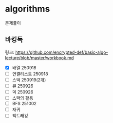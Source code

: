 # algorithms
문제풀이

## 바킹독
링크: https://github.com/encrypted-def/basic-algo-lecture/blob/master/workbook.md
- [x] 배열 250918
- [ ] 연결리스트 250918
- [ ] 스택 250919(2개)
- [ ] 큐 250926 
- [ ] 덱 250926 
- [ ] 스택의 활용 
- [ ] BFS 251002
- [ ] 재귀 
- [ ] 백트래킹 
